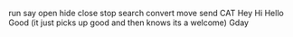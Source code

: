 run
say
open
hide
close
stop
search
convert
move
send
CAT
Hey
Hi
Hello
Good (it just picks up good and then knows its a welcome)
Gday